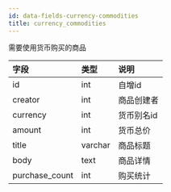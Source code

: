```yaml
---
id: data-fields-currency-commodities
title: currency_commodities
---
```


需要使用货币购买的商品

| 字段 | 类型 | 说明 |
| :- | :- | :- |
| id | int | 自增id |
| creator | int | 商品创建者 |
| currency | int | 货币别名id |
| amount | int | 货币总价 |
| title | varchar | 商品标题 |
| body | text | 商品详情 |
| purchase_count | int | 购买统计 |
